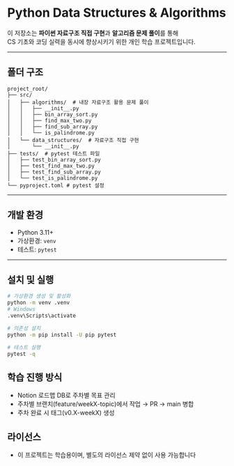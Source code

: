 # Python Data Structures & Algorithms

이 저장소는 **파이썬 자료구조 직접 구현**과 **알고리즘 문제 풀이**를 통해  
CS 기초와 코딩 실력을 동시에 향상시키기 위한 개인 학습 프로젝트입니다.

---

## 폴더 구조
```plaintext
project_root/
├── src/
│   ├── algorithms/  # 내장 자료구조 활용 문제 풀이
│   │   ├── __init__.py
│   │   ├── bin_array_sort.py
│   │   ├── find_max_two.py
│   │   ├── find_sub_array.py
│   │   └── is_palindrome.py
│   └── data_structures/  # 자료구조 직접 구현
│       └── __init__.py
├── tests/  # pytest 테스트 파일
│   ├── test_bin_array_sort.py
│   ├── test_find_max_two.py
│   ├── test_find_sub_array.py
│   └── test_is_palindrome.py
└── pyproject.toml # pytest 설정
```
---

## 개발 환경
- Python 3.11+
- 가상환경: `venv`
- 테스트: `pytest`

---

## 설치 및 실행
```bash
# 가상환경 생성 및 활성화
python -m venv .venv
# Windows
.venv\Scripts\activate

# 의존성 설치
python -m pip install -U pip pytest

# 테스트 실행
pytest -q
```
## 학습 진행 방식
- Notion 로드맵 DB로 주차별 목표 관리
- 주차별 브랜치(feature/weekX-topic)에서 작업 → PR → main 병합
- 주차 완료 시 태그(v0.X-weekX) 생성

## 라이선스
- 이 프로젝트는 학습용이며, 별도의 라이선스 제약 없이 사용 가능합니다
